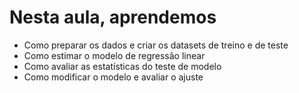# Nesta aula, aprendemos

- Como preparar os dados e criar os datasets de treino e de teste
- Como estimar o modelo de regressão linear
- Como avaliar as estatísticas do teste de modelo
- Como modificar o modelo e avaliar o ajuste
